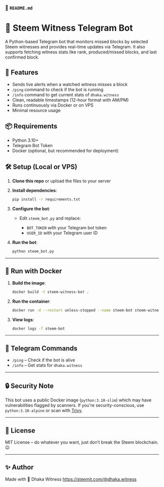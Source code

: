 ### 📄 `README.md`

# 🤖 Steem Witness Telegram Bot

A Python-based Telegram bot that monitors missed blocks by selected Steem witnesses and provides real-time updates via Telegram. It also supports fetching witness stats like rank, produced/missed blocks, and last confirmed block.

## 🚀 Features

- Sends live alerts when a watched witness misses a block
- `/ping` command to check if the bot is running
- `/info` command to get current stats of `dhaka.witness`
- Clean, readable timestamps (12-hour format with AM/PM)
- Runs continuously via Docker or on VPS
- Minimal resource usage

## 📦 Requirements

- Python 3.10+
- Telegram Bot Token
- Docker (optional, but recommended for deployment)

## 🛠 Setup (Local or VPS)

1. **Clone this repo** or upload the files to your server
2. **Install dependencies**:
   ```bash
   pip install -r requirements.txt


3. **Configure the bot**:

   * Edit `steem_bot.py` and replace:

     * `BOT_TOKEN` with your Telegram bot token
     * `USER_ID` with your Telegram user ID

4. **Run the bot**:

   ```bash
   python steem_bot.py
   ```

---

## 🐳 Run with Docker

1. **Build the image**:

   ```bash
   docker build -t steem-witness-bot .
   ```

2. **Run the container**:

   ```bash
   docker run -d --restart unless-stopped --name steem-bot steem-witness-bot
   ```

3. **View logs**:

   ```bash
   docker logs -f steem-bot
   ```

---

## 💬 Telegram Commands

* `/ping` – Check if the bot is alive
* `/info` – Get stats for `dhaka.witness`

---

## 🔒 Security Note

This bot uses a public Docker image (`python:3.10-slim`) which may have vulnerabilities flagged by scanners. If you're security-conscious, use `python:3.10-alpine` or scan with [Trivy](https://github.com/aquasecurity/trivy).

---

## 📄 License

MIT License – do whatever you want, just don’t break the Steem blockchain. 😉

---

## ✨ Author

Made with 💙 Dhaka Witness
https://steemit.com/@dhaka.witness
